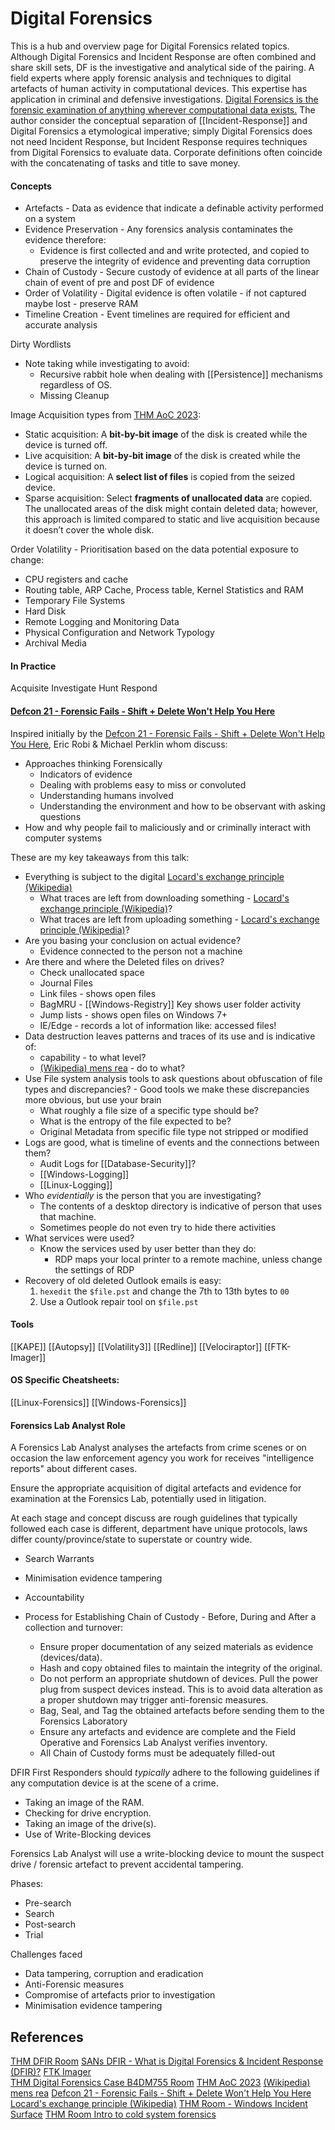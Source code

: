 # Digital Forensics

This is a hub and overview page for Digital Forensics related topics. Although Digital Forensics and Incident Response are often combined and share skill sets, DF is the investigative and analytical side of the pairing. A field experts where apply forensic analysis and techniques to digital artefacts of human activity in computational devices. This expertise has application in criminal and defensive investigations. [Digital Forensics is the forensic examination of anything wherever computational data exists.](https://www.youtube.com/watch?v=ehxJZAGUaxY) The author consider the conceptual separation of [[Incident-Response]] and Digital Forensics a etymological imperative; simply Digital Forensics does not need Incident Response, but Incident Response requires techniques from Digital Forensics to evaluate data. Corporate definitions often coincide with the concatenating of tasks and title to save money.

#### Concepts

- Artefacts - Data as evidence that indicate a definable activity performed on a system
- Evidence Preservation - Any forensics analysis contaminates the evidence therefore:
	- Evidence is first collected and and write protected, and copied to preserve the integrity of evidence and preventing data corruption
- Chain of Custody - Secure custody of evidence at all parts of the linear chain of event of pre and post DF of evidence 
- Order of Volatility - Digital evidence is often volatile - if not captured maybe lost -  preserve RAM
- Timeline Creation - Event timelines are required for efficient and accurate analysis

Dirty Wordlists
- Note taking while investigating to avoid:
	- Recursive rabbit hole when dealing with [[Persistence]] mechanisms regardless of OS. 
	- Missing Cleanup

Image Acquisition types from [THM AoC 2023](https://tryhackme.com/room/adventofcyber2023): 
- Static acquisition: A **bit-by-bit image** of the disk is created while the device is turned off.
- Live acquisition: A **bit-by-bit image** of the disk is created while the device is turned on.
- Logical acquisition: A **select list of files** is copied from the seized device.
- Sparse acquisition: Select **fragments of unallocated data** are copied. The unallocated areas of the disk might contain deleted data; however, this approach is limited compared to static and live acquisition because it doesn’t cover the whole disk.

Order Volatility - Prioritisation based on the data potential exposure to change:
- CPU registers and cache
- Routing table, ARP Cache, Process table, Kernel Statistics and RAM
- Temporary File Systems
- Hard Disk
- Remote Logging and Monitoring Data
- Physical Configuration and Network Typology
- Archival Media


#### In Practice

Acquisite 
Investigate 
Hunt 
Respond


#### [Defcon 21 - Forensic Fails - Shift + Delete Won't Help You Here](https://www.youtube.com/watch?v=NG9Cg_vBKOg)

Inspired initially by the [Defcon 21 - Forensic Fails - Shift + Delete Won't Help You Here](https://www.youtube.com/watch?v=NG9Cg_vBKOg), Eric Robi & Michael Perklin whom discuss:
- Approaches thinking Forensically 
	- Indicators of evidence
	- Dealing with problems easy to miss or convoluted
	- Understanding humans involved
	- Understanding the environment and how to be observant with asking questions 
- How and why people fail to maliciously and or criminally interact with computer systems 

These are my key takeaways from this talk:
- Everything is subject to the digital [Locard's exchange principle (Wikipedia)](https://en.wikipedia.org/wiki/Locard%27s_exchange_principle)
	- What traces are left from downloading something - [Locard's exchange principle (Wikipedia)](https://en.wikipedia.org/wiki/Locard%27s_exchange_principle)?
	- What traces are left from uploading something - [Locard's exchange principle (Wikipedia)](https://en.wikipedia.org/wiki/Locard%27s_exchange_principle)?
- Are you basing your conclusion on actual evidence?
	- Evidence connected to the person not a machine
- Are there and where the Deleted files on drives?
	- Check unallocated space 
	- Journal Files 
	- Link files - shows open files
	- BagMRU - [[Windows-Registry]] Key  shows user folder activity
	- Jump lists - shows open files on Windows 7+
	- IE/Edge - records a lot of information like: accessed files!
- Data destruction leaves patterns and traces of its use and is indicative of:
	- capability - to what level?
	- [(Wikipedia) mens rea](https://en.wikipedia.org/wiki/Mens_rea) - do to what?
- Use File system analysis tools to ask questions about obfuscation of file types and discrepancies? - Good tools we make these discrepancies more obvious, but use your brain
	- What roughly a file size of a specific type should be?
	- What is the entropy of the file expected to be?
	- Original Metadata from specific file type not stripped or modified  
- Logs are good, what is timeline of events and the connections between them? 
	- Audit Logs for [[Database-Security]]?
	- [[Windows-Logging]]
	- [[Linux-Logging]]
- Who *evidentially* is the person that you are investigating?
	- The contents of a desktop directory is indicative of person that uses that machine. 
	- Sometimes people do not even try to hide there activities
- What services were used? 
	- Know the services used by user better than they do:
		- RDP maps your local printer to a remote machine, unless change the settings of RDP
- Recovery of old deleted Outlook emails is easy:
	1. `hexedit` the `$file.pst` and change the 7th to 13th bytes to `00`
	2. Use a Outlook repair tool on `$file.pst`

#### Tools

[[KAPE]]
[[Autopsy]]
[[Volatility3]]
[[Redline]]
[[Velociraptor]]
[[FTK-Imager]]


#### OS Specific Cheatsheets:

[[Linux-Forensics]]
[[Windows-Forensics]]

#### Forensics Lab Analyst Role

A Forensics Lab Analyst analyses the artefacts from crime scenes or on occasion the law enforcement agency you work for receives "intelligence reports" about different cases.

Ensure the appropriate acquisition of digital artefacts and evidence for examination at the Forensics Lab, potentially used in litigation.

At each stage and concept discuss are rough guidelines that typically followed each case is different, department have unique protocols, laws differ county/province/state to superstate or country wide.

- Search Warrants

- Minimisation evidence tampering
- Accountability 
- Process for Establishing Chain of Custody - Before, During and After a collection and turnover:
	- Ensure proper documentation of any seized materials as evidence (devices/data).
	- Hash and copy obtained files to maintain the integrity of the original.
	- Do not perform an appropriate shutdown of devices. Pull the power plug from suspect devices instead. This is to avoid data alteration as a proper shutdown may trigger anti-forensic measures.
	- Bag, Seal, and Tag the obtained artefacts before sending them to the Forensics Laboratory
	 - Ensure any artefacts and evidence are complete and the Field Operative and Forensics Lab Analyst verifies inventory.
	 - All Chain of Custody forms must be adequately filled-out

DFIR First Responders should *typically* adhere to the following guidelines if any computation device is at the scene of a crime.
- Taking an image of the RAM.
- Checking for drive encryption.
- Taking an image of the drive(s).
- Use of Write-Blocking devices


Forensics Lab Analyst will use a write-blocking device to mount the suspect drive / forensic 
artefact to prevent accidental tampering.

Phases:
- Pre-search
- Search
- Post-search
- Trial

Challenges faced
- Data tampering, corruption and eradication
- Anti-Forensic measures
- Compromise of artefacts prior to investigation
- Minimisation evidence tampering

## References

[THM DFIR Room](https://tryhackme.com/room/introductoryroomdfirmodule)
[SANs DFIR - What is Digital Forensics & Incident Response (DFIR)?](https://www.youtube.com/watch?v=ehxJZAGUaxY)
[FTK Imager](https://www.exterro.com/ftk-imager)  
[THM Digital Forensics Case B4DM755 Room](https://tryhackme.com/room/caseb4dm755)
[THM AoC 2023](https://tryhackme.com/room/adventofcyber2023)
[(Wikipedia) mens rea](https://en.wikipedia.org/wiki/Mens_rea)
[Defcon 21 - Forensic Fails - Shift + Delete Won't Help You Here](https://www.youtube.com/watch?v=NG9Cg_vBKOg)
[Locard's exchange principle (Wikipedia)](https://en.wikipedia.org/wiki/Locard%27s_exchange_principle)
[THM Room - Windows Incident Surface](https://tryhackme.com/r/room/winincidentsurface)
[THM Room Intro to cold system forensics](https://tryhackme.com/r/room/introtocoldsystemforensics)